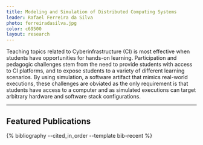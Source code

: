```yaml
---
title: Modeling and Simulation of Distributed Computing Systems
leader: Rafael Ferreira da Silva
photo: ferreiradasilva.jpg
color: c69500
layout: research
---
```


Teaching topics related to Cyberinfrastructure (CI) is most effective 
when students have opportunities for hands-on learning. Participation 
and pedagogic challenges stem from the need to provide students with 
access to CI platforms, and to expose students to a variety of different 
learning scenarios. By using simulation, a software artifact that mimics 
real-world executions, these challenges are obviated as the only 
requirement is that students have access to a computer and as simulated 
executions can target arbitrary hardware and software stack 
configurations.

----

## Featured Publications

<div style="display: none">
    {% cite ferreiradasilva2020jocs casanova2020fgcs tanaka2019eduhpc %}
</div>
{% bibliography --cited_in_order --template bib-recent %}
